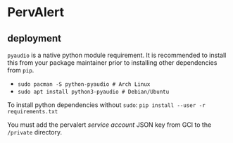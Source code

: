 # PervAlert

## deployment

`pyaudio` is a native python module requirement. It is recommended to install this from your package maintainer prior to installing other dependencies from `pip`.

- `sudo pacman -S python-pyaudio # Arch Linux`
- `sudo apt install python3-pyaudio # Debian/Ubuntu`

To install python dependencies without `sudo`: `pip install --user -r requirements.txt`

You must add the pervalert *service account* JSON key from GCI to the `/private` directory.

